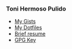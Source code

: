 ### Toni Hermoso Pulido

* [My Gists](https://gist.github.com/toniher)
* [My Dotfiles](https://github.com/toniher/dotfiles)
* [Brief resume](https://www.cau.cat/blog/brief_resume_english)
* [GPG Key](https://github.com/toniher.gpg)

<!--
**toniher/toniher** is a ✨ _special_ ✨ repository because its `README.md` (this file) appears on your GitHub profile.

Here are some ideas to get you started:

- 🔭 I’m currently working on ...
- 🌱 I’m currently learning ...
- 👯 I’m looking to collaborate on ...
- 🤔 I’m looking for help with ...
- 💬 Ask me about ...
- 📫 How to reach me: ...
- 😄 Pronouns: ...
- ⚡ Fun fact: ...
-->
